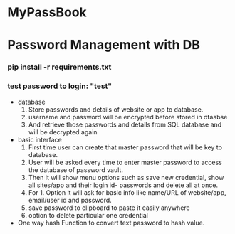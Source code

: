# MyPassBook
# Password Management with DB

### pip install -r requirements.txt

### test password to login: "test"

- database
  1. Store passwords and details of website or app to database.
  2. username and password will be encrypted before stored in dtaabse 
  3. And retrieve those passwords and details from SQL database and will be decrypted again
- basic interface
  1. First time user can create that master password that will be key to database.
  2. User will be asked every time to enter master password to access the database of password vault.
  3. Then it will show menu options such as save new credential, show all sites/app and their login id- passwords and delete all at once.
  4. For 1. Option it will ask for basic info like name/URL of website/app, email/user id and password.
  5. save password to clipboard to paste it easily anywhere
  6. option to delete particular one credential
- One way hash Function to convert text password to hash value.
